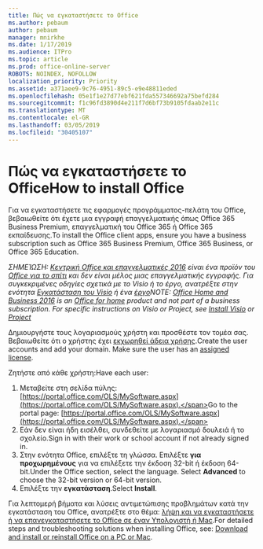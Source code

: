 ```yaml
---
title: Πώς να εγκαταστήσετε το Office
ms.author: pebaum
author: pebaum
manager: mnirkhe
ms.date: 1/17/2019
ms.audience: ITPro
ms.topic: article
ms.prod: office-online-server
ROBOTS: NOINDEX, NOFOLLOW
localization_priority: Priority
ms.assetid: a371aee9-9c76-4951-89c5-e9e48811eded
ms.openlocfilehash: 05e1f1e27d77ebf621fda557346692a75befd284
ms.sourcegitcommit: f1c96fd3890d4e211f7d6bf73b9105fdaab2e11c
ms.translationtype: MT
ms.contentlocale: el-GR
ms.lasthandoff: 03/05/2019
ms.locfileid: "30405107"
---
```

# <a name="how-to-install-office"></a><span data-ttu-id="9d851-102">Πώς να εγκαταστήσετε το Office</span><span class="sxs-lookup"><span data-stu-id="9d851-102">How to install Office</span></span>


<span data-ttu-id="9d851-103">Για να εγκαταστήσετε τις εφαρμογές προγράμματος-πελάτη του Office, βεβαιωθείτε ότι έχετε μια εγγραφή επαγγελματικής όπως Office 365 Business Premium, επαγγελματική του Office 365 ή Office 365 εκπαίδευσης.</span><span class="sxs-lookup"><span data-stu-id="9d851-103">To install the Office client apps, ensure you have a business subscription such as Office 365 Business Premium, Office 365 Business, or Office 365 Education.</span></span>
  
<span data-ttu-id="9d851-104">*ΣΗΜΕΊΩΣΗ: [Κεντρική Office και επαγγελματικές 2016](https://products.office.com/home-and-business) είναι ένα προϊόν του [Office για το σπίτι](https://support.office.com/article/28cbc8cf-1332-4f04-9123-9b660abb629e?wt.mc_id=Alchemy_ClientDIA) και δεν είναι μέλος μιας επαγγελματικής εγγραφής. Για συγκεκριμένες οδηγίες σχετικά με το Visio ή το έργο, ανατρέξτε στην ενότητα [Εγκατάσταση του Visio](https://support.office.com/article/f98f21e3-aa02-4827-9167-ddab5b025710) ή ένα [έργο](https://support.office.com/article/7059249b-d9fe-4d61-ab96-5c5bf435f281)*</span><span class="sxs-lookup"><span data-stu-id="9d851-104">*NOTE: [Office Home and Business 2016](https://products.office.com/home-and-business) is an [Office for home](https://support.office.com/article/28cbc8cf-1332-4f04-9123-9b660abb629e?wt.mc_id=Alchemy_ClientDIA) product and not part of a business subscription. For specific instructions on Visio or Project, see [Install Visio](https://support.office.com/article/f98f21e3-aa02-4827-9167-ddab5b025710) or [Project](https://support.office.com/article/7059249b-d9fe-4d61-ab96-5c5bf435f281)*</span></span>

<span data-ttu-id="9d851-p101">Δημιουργήστε τους λογαριασμούς χρήστη και προσθέστε τον τομέα σας. Βεβαιωθείτε ότι ο χρήστης έχει [εκχωρηθεί άδεια χρήσης](https://support.office.com/article/997596b5-4173-4627-b915-36abac6786dc?wt.mc_id=Alchemy_ClientDIA).</span><span class="sxs-lookup"><span data-stu-id="9d851-p101">Create the user accounts and add your domain. Make sure the user has an [assigned license](https://support.office.com/article/997596b5-4173-4627-b915-36abac6786dc?wt.mc_id=Alchemy_ClientDIA).</span></span>
    
<span data-ttu-id="9d851-107">Ζητήστε από κάθε χρήστη:</span><span class="sxs-lookup"><span data-stu-id="9d851-107">Have each user:</span></span>
1. <span data-ttu-id="9d851-108">Μεταβείτε στη σελίδα πύλης: [https://portal.office.com/OLS/MySoftware.aspx](https://portal.office.com/OLS/MySoftware.aspx).</span><span class="sxs-lookup"><span data-stu-id="9d851-108">Go to the portal page: [https://portal.office.com/OLS/MySoftware.aspx](https://portal.office.com/OLS/MySoftware.aspx).</span></span>
2. <span data-ttu-id="9d851-109">Εάν δεν είναι ήδη εισέλθει, συνδεθείτε με λογαριασμό δουλειά ή το σχολείο.</span><span class="sxs-lookup"><span data-stu-id="9d851-109">Sign in with their work or school account if not already signed in.</span></span>
3. <span data-ttu-id="9d851-p102">Στην ενότητα Office, επιλέξτε τη γλώσσα. Επιλέξτε **για προχωρημένους** για να επιλέξετε την έκδοση 32-bit ή έκδοση 64-bit.</span><span class="sxs-lookup"><span data-stu-id="9d851-p102">Under the Office section, select the language. Select **Advanced** to choose the 32-bit version or 64-bit version.</span></span> 
4. <span data-ttu-id="9d851-112">Επιλέξτε την **εγκατάσταση**.</span><span class="sxs-lookup"><span data-stu-id="9d851-112">Select **Install**.</span></span>
    
<span data-ttu-id="9d851-113">Για λεπτομερή βήματα και λύσεις αντιμετώπισης προβλημάτων κατά την εγκατάσταση του Office, ανατρέξτε στο θέμα: [λήψη και να εγκαταστήσετε ή να επανεγκαταστήσετε το Office σε έναν Υπολογιστή ή Mac](https://support.office.com/article/4414eaaf-0478-48be-9c42-23adc4716658?wt.mc_id=Alchemy_ClientDIA).</span><span class="sxs-lookup"><span data-stu-id="9d851-113">For detailed steps and troubleshooting solutions when installing Office, see: [Download and install or reinstall Office on a PC or Mac](https://support.office.com/article/4414eaaf-0478-48be-9c42-23adc4716658?wt.mc_id=Alchemy_ClientDIA).</span></span>
    